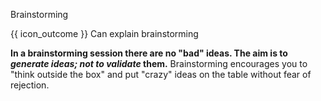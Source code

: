 <span id="title">Brainstorming</span>

<span id="prereqs"></span>

<span id="outcomes">{{ icon_outcome }} Can explain brainstorming</span>

<div id="body">

<tip-box type="definition">
<include src="../../common/definitions.md#def-brainstorming" />
</tip-box>

**In a brainstorming session there are no "bad" ideas. The aim is to _generate ideas; not to validate_ them.** Brainstorming encourages you to "think outside the box" and put "crazy" ideas on the table without fear of rejection.

</div>

<div id="extras">

<include src="exercises.md" />

</div>